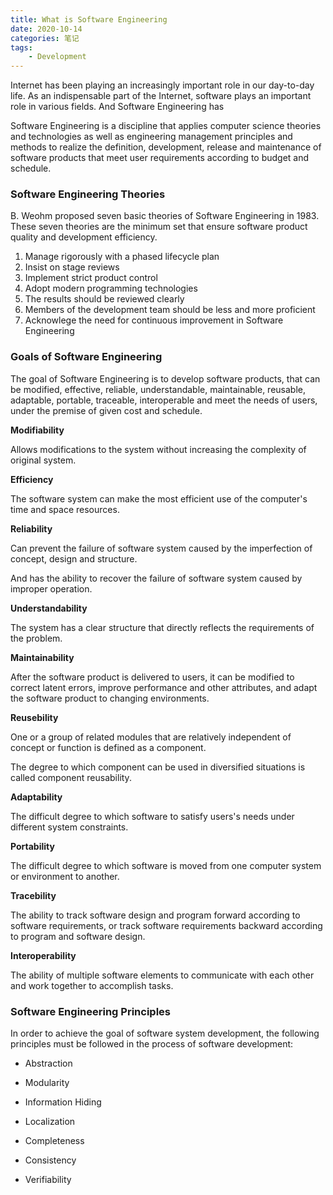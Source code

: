```yaml
---
title: What is Software Engineering
date: 2020-10-14
categories: 笔记
tags:
    - Development
---
```


Internet has been playing an increasingly important role in our day-to-day life. As an indispensable part of the Internet, software plays an important role in various fields. And Software Engineering has

Software Engineering is a discipline that applies computer science theories and technologies as well as engineering management principles and methods to realize the definition, development, release and maintenance of software products that meet user requirements according to budget and schedule.

<!-- more -->

### Software Engineering Theories

B. Weohm proposed seven basic theories of Software Engineering in 1983. These seven theories are the minimum set that ensure software product quality and development efficiency.

1. Manage rigorously with a phased lifecycle plan
2. Insist on stage reviews
3. Implement strict product control
4. Adopt modern programming technologies
5. The results should be reviewed clearly
6. Members of the development team should be less and more proficient
7. Acknowlege the need for continuous improvement in Software Engineering

### Goals of Software Engineering

The goal of Software Engineering is to develop software products, that can be modified, effective, reliable, understandable, maintainable, reusable, adaptable, portable, traceable, interoperable and meet the needs of users, under the premise of given cost and schedule.

**Modifiability**

Allows modifications to the system without increasing the complexity of original system.

**Efficiency**

The software system can make the most efficient use of the computer's time and space resources.

**Reliability**

Can prevent the failure of software system caused by the imperfection of concept, design and structure.

And has the ability to recover the failure of software system caused by improper operation.

**Understandability**

The system has a clear structure that directly reflects the requirements of the problem.

**Maintainability**

After the software product is delivered to users, it can be modified to correct latent errors, improve performance and other attributes, and adapt the software product to changing environments.

**Reusebility**

One or a group of related modules that are relatively independent of concept or function is defined as a component.

The degree to which component can be used in diversified situations is called component reusability.

**Adaptability**

The difficult degree to which software to satisfy users's needs under different system constraints.

**Portability**

The difficult degree to which software is moved from one computer system or environment to another.

**Tracebility**

The ability to track software design and program forward according to software requirements, or track software requirements backward according to program and software design.

**Interoperability**

The ability of multiple software elements to communicate with each other and work together to accomplish tasks.

### Software Engineering Principles

In order to achieve the goal of software system development, the following principles must be followed in the process of software development:

- Abstraction

- Modularity

- Information Hiding

- Localization

- Completeness

- Consistency

- Verifiability
